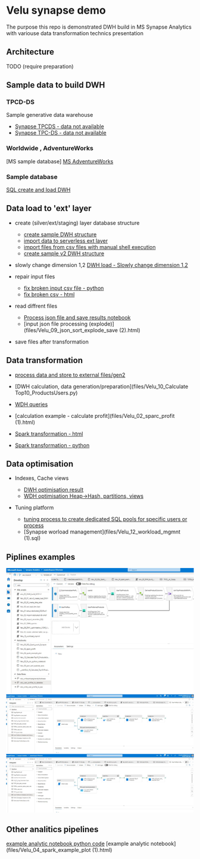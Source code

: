 # Velu synapse demo
The purpose this repo is demonstrated DWH build in MS Synapse Analytics with variouse data transformation technics presentation
## Architecture
TODO (require preparation)

## Sample data to build DWH
### TPCD-DS
Sample generative data warehouse
 - [Synapse TPCDS - data not available](https://www.albertnogues.com/load-data-from-azure-blob-storage-and-run-tpc-ds-queries-on-azure-synapse/)
 - [Synapse TPC-DS - data not available](https://www.linkedin.com/pulse/automated-tpc-ds-benchmark-testing-azure-synapse-analytics-wang/)
### Worldwide , AdventureWorks
[MS sample database] [MS AdventureWorks ](https://github.com/microsoft/sql-server-samples/tree/master/samples/databases )
### Sample database
[SQL create and load DWH](files/Velu_00_01_veluv2_create_load_DWH.sql)
## Data load to 'ext' layer
- create (silver/ext/staging) layer database structure
  - [create sample DWH structure](files/Velu_00_02_create_date_sales.sql)
  - [import data to serverless ext layer](files/Velu_03_import_serverless_SQL.sql)
  - [import files from csv files with manual shell execution](files/Velu_02-import-dedicated-db-shell.sql)
  - [create sample v2 DWH structure](files/Velu_00_ext_load_dim_fact.sql)
- slowly change dimension 1,2
[DWH load - Slowly change dimension 1,2](files/velu_05_DHW_build_SCD1-2.sql)
- repair input files 
  - [fix broken input csv file - python](files/Velu_03_fix_csv_python_notebook.py)
  - [fix broken csv - html](files/VELU_03_fix_csv_python_notebook.html)

- read diffrent files
  - [Process json file and save results ](files/VELU_09_json_sort_explode_save.html) [notebook](files/VELU_09_json_sort_explode_save.ipynb)
  - [input json file processing (explode)](files/Velu_09_json_sort_explode_save \(2\).html)


- save files after transformation
## Data transformation 
- [process data and store to external files/gen2](files/Velu_02_create_external_table_csv_parquet.sql)
- [DWH calculation, data generation/preparation](files/Velu_10_Calculate Top10_ProductsUsers.py)
- [WDH queries ](files/Velu_05_DWH_queries.sql)

- [calculation example - calculate profit](files/Velu_02_sparc_profit (1).html)
- [Spark transformation - html](files/Velu_03_SQL_Spark_pools_Synapse.html)
- [Spark transformation - python](files/Velu_03_SQL_Spark_pools_Synapse.py)



## Data optimisation
- Indexes, Cache views
  - [DWH optimisation result](files/Velu_06_DWH_optimisaiton.sqlplan)
  - [WDH optimisation Heap->Hash, partitions, views](files/Velu_06_DWH_optimisaiton_HEAP_HASH_Partition.sql)

- Tuning platform
  - [tuning process to create dedicated SQL pools for specific users or process](files/Velu_01-setup-dedicated_SQLPool1.sql)
  - [Synapse worload management](files/Velu_12_workload_mgmnt \(1\).sql)
## Piplines examples
[![Piplene1](files/velu_dataflows_notebooks_sql_scripts.JPG "Piplene1")](https://github.com/kzielins/synapse-demo/blob/velu/pipeline/User%20Profiles%20to%20Datalake%20and%20Calcuate%20Top%205.json "Piplene1")
[![Piplene2](files/velu_pipline01.JPG "Piplene2")](https://github.com/kzielins/synapse-demo/blob/velu/files/velu_dataflows_notebooks_sql_scripts.JPG "Piplene2")
[![Piplene3](files/velu_pipline01.JPG "Piplene3")](https://github.com/kzielins/synapse-demo/blob/velu/files/velu_dataflows_notebooks_sql_scripts.JPG "Piplene3")

## Other analitics pipelines
[example analytic notebook python code](files/Velu_04_spark_example_plot.py)
[example analytic notebook](files/Velu_04_spark_example_plot (1).html)









